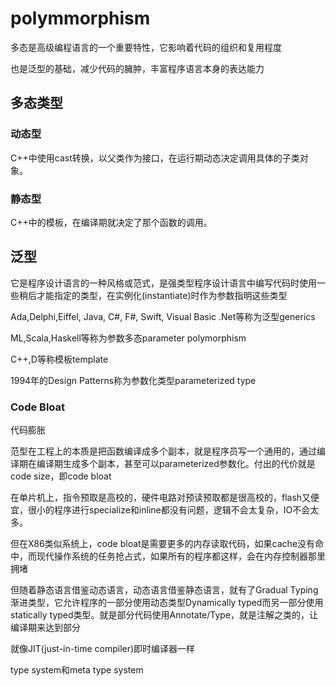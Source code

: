 # polymmorphism
多态是高级编程语言的一个重要特性，它影响着代码的组织和复用程度

也是泛型的基础，减少代码的臃肿，丰富程序语言本身的表达能力

## 多态类型

### 动态型
C++中使用cast转换，以父类作为接口，在运行期动态决定调用具体的子类对象。

### 静态型
C++中的模板，在编译期就决定了那个函数的调用。

## 泛型
它是程序设计语言的一种风格或范式，是强类型程序设计语言中编写代码时使用一些稍后才能指定的类型，在实例化(instantiate)时作为参数指明这些类型

Ada,Delphi,Eiffel, Java, C#, F#, Swift, Visual Basic .Net等称为泛型generics

ML,Scala,Haskell等称为参数多态parameter polymorphism

C++,D等称模板template

1994年的Design Patterns称为参数化类型parameterized type

### Code Bloat
代码膨胀

范型在工程上的本质是把函数编译成多个副本，就是程序员写一个通用的，通过编译期在编译期生成多个副本，甚至可以parameterized参数化。付出的代价就是code size，即code bloat

在单片机上，指令预取是高校的，硬件电路对预读预取都是很高校的，flash又便宜，很小的程序进行specialize和inline都没有问题，逻辑不会太复杂，IO不会太多。

但在X86类似系统上，code bloat是需要更多的内存读取代码，如果cache没有命中，而现代操作系统的任务抢占式，如果所有的程序都这样，会在内存控制器那里拥堵

但随着静态语言借鉴动态语言，动态语言借鉴静态语言，就有了Gradual Typing渐进类型，它允许程序的一部分使用动态类型Dynamically typed而另一部分使用statically typed类型。就是部分代码使用Annotate/Type，就是注解之类的，让编译期来达到部分

就像JIT(just-in-time compiler)即时编译器一样

type system和meta type system